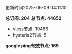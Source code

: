 更新时间2025-06-09 04:11:10

**总订阅: 204**
**总节点: 44652**
- vless节点: 19466
- hysteria2节点: 5

**google ping有效节点: 169**
